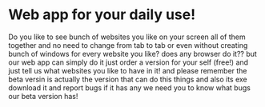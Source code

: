 # Web app for your daily use!

Do you like to see bunch of websites you like on your screen all of them together and no need to change from tab to tab or even without creating bunch of windows for every website you like? does any browser do it?? but our web app can simply do it just order a version for your self (free!) and just tell us what websites you like to have in it! and please remember the beta versin is actually the version that can do this things and also its exe download it and report bugs if it has any we need you to know what bugs our beta version has!
